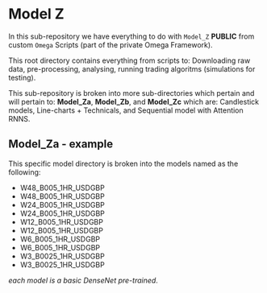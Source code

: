 # Model Z
In this sub-repository we have everything to do with ```Model_Z``` **PUBLIC** from custom ```Omega``` Scripts (part of the private Omega Framework). 

This root directory contains everything from scripts to: Downloading raw data, pre-processing, analysing, running trading algoritms (simulations for testing). 

This sub-repository is broken into more sub-directories which pertain and will pertain to: 
**Model_Za**, **Model_Zb**, and **Model_Zc** which are: Candlestick models, Line-charts + Technicals, and Sequential model with Attention RNNS. 

## Model_Za - example
This specific model directory is broken into the models named as the following:
* W48_B005_1HR_USDGBP
* W48_B005_1HR_USDGBP
* W24_B005_1HR_USDGBP
* W24_B005_1HR_USDGBP
* W12_B005_1HR_USDGBP
* W12_B005_1HR_USDGBP
* W6_B005_1HR_USDGBP
* W6_B005_1HR_USDGBP
* W3_B0025_1HR_USDGBP
* W3_B0025_1HR_USDGBP

*each model is a basic DenseNet pre-trained*.